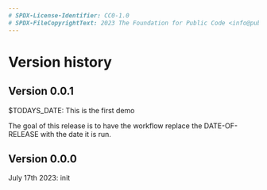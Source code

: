 ```yaml
---
# SPDX-License-Identifier: CC0-1.0
# SPDX-FileCopyrightText: 2023 The Foundation for Public Code <info@publiccode.net>
---
```

# Version history

<!-- script/release-body.sh expects VERSION in the first second-level header -->

## Version 0.0.1

$TODAYS_DATE: This is the first demo

The goal of this release is to have the workflow replace the DATE-OF-RELEASE with the date it is run.


## Version 0.0.0

July 17th 2023: init
